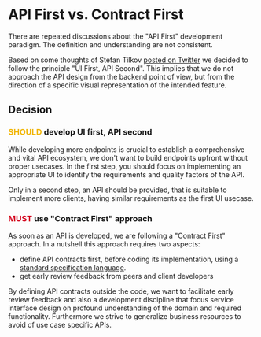 # API First vs. Contract First

There are repeated discussions about the "API First" development paradigm. The definition and understanding are not 
consistent.

Based on some thoughts of Stefan Tilkov [posted on Twitter](../topics/api-first-vs-contract-first.md#api-first) we 
decided to follow the principle "UI First, API Second". This implies that we do not approach the API design from the 
backend point of view, but from the direction of a specific visual representation of the intended feature. 

## Decision

### <span style="color: #F1B500;">SHOULD</span> develop UI first, API second
While developing more endpoints is crucial to establish a comprehensive and vital API ecosystem, we don't want to build 
endpoints upfront without proper usecases. In the first step, you should focus on implementing an appropriate UI to 
identify the requirements and quality factors of the API. 

Only in a second step, an API should be provided, that is suitable to implement more clients, having similar 
requirements as the first UI usecase.

### <span style="color: #D4021D;">MUST</span> use "Contract First" approach

As soon as an API is developed, we are following a "Contract First" approach. In a nutshell this approach requires two 
aspects:

* define API contracts first, before coding its implementation, using a 
[standard specification language](./spec-format.md).
* get early review feedback from peers and client developers

By defining API contracts outside the code, we want to facilitate early review feedback and also a development 
discipline that focus service interface design on profound understanding of the domain and required functionality. 
Furthermore we strive to generalize business resources to avoid of use case specific APIs.

